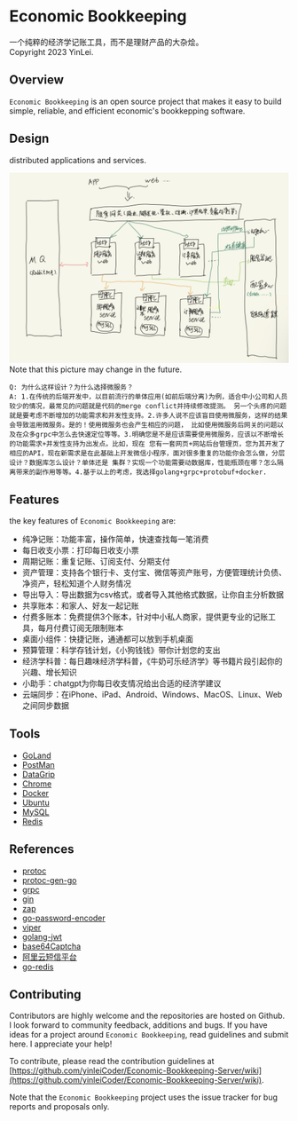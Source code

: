 # Economic Bookkeeping

一个纯粹的经济学记账工具，而不是理财产品的大杂烩。  
Copyright 2023 YinLei.

## Overview

`Economic Bookkeeping` is an open source project that makes it easy to build simple, reliable, and efficient economic's 
bookkepping software.


## Design

distributed applications and services.  

![架构设计](./design.jpg)
Note that this picture may change in the future.

`Q: 为什么这样设计？为什么选择微服务？`  
`A: 1.在传统的后端开发中，以目前流行的单体应用(如前后端分离)为例，适合中小公司和人员较少的情况，最常见的问题就是代码的merge conflict并持续修改提测。
另一个头疼的问题就是要考虑不断增加的功能需求和并发性支持。2.许多人说不应该盲目使用微服务，这样的结果会导致滥用微服务。是的！使用微服务也会产生相应的问题，
比如使用微服务后网关的问题以及在众多grpc中怎么去快速定位等等。3.明确您是不是应该需要使用微服务，应该以不断增长的功能需求+并发性支持为出发点。比如，现在
您有一套网页+网站后台管理页，您为其开发了相应的API，现在新需求是在此基础上开发微信小程序，面对很多重复的功能你会怎么做，分层设计？数据库怎么设计？单体还是
集群？实现一个功能需要动数据库，性能瓶颈在哪？怎么隔离带来的副作用等等。4.基于以上的考虑，我选择golang+grpc+protobuf+docker.`

## Features

the key features of `Economic Bookkeeping` are:
- 纯净记账：功能丰富，操作简单，快速查找每一笔消费
- 每日收支小票：打印每日收支小票
- 周期记账：重复记账、订阅支付、分期支付
- 资产管理：支持各个银行卡、支付宝、微信等资产账号，方便管理统计负债、净资产，轻松知道个人财务情况
- 导出导入：导出数据为csv格式，或者导入其他格式数据，让你自主分析数据
- 共享账本：和家人、好友一起记账
- 付费多账本：免费提供3个账本，针对中小私人商家，提供更专业的记账工具，每月付费订阅无限制账本
- 桌面小组件：快捷记账，通通都可以放到手机桌面
- 预算管理：科学存钱计划，《小狗钱钱》带你计划您的支出
- 经济学科普：每日趣味经济学科普，《牛奶可乐经济学》等书籍片段引起你的兴趣、增长知识
- 小助手：chatgpt为你每日收支情况给出合适的经济学建议 
- 云端同步：在iPhone、iPad、Android、Windows、MacOS、Linux、Web之间同步数据

## Tools

- [GoLand]()
- [PostMan]()
- [DataGrip]()
- [Chrome]()
- [Docker]()
- [Ubuntu]()
- [MySQL]()
- [Redis]()

## References

- [protoc](https://protobuf.dev/)
- [protoc-gen-go](https://pkg.go.dev/github.com/golang/protobuf/protoc-gen-go)
- [grpc](https://grpc.io/docs/languages/go/)
- [gin](https://github.com/gin-gonic/gin)
- [zap](https://github.com/uber-go/zap)
- [go-password-encoder](https://github.com/anaskhan96/go-password-encoder)
- [viper](https://github.com/spf13/viper)
- [golang-jwt](https://github.com/golang-jwt/jwt)
- [base64Captcha](https://github.com/mojocn/base64Captcha)
- [阿里云短信平台](https://next.api.aliyun.com/api/Dysmsapi/2017-05-25/SendSms?params=%7B%22RegionId%22%3A%22cn-hangzhou%22%2C%22PhoneNumbers%22%3A%22%22%2C%22SignName%22%3A%22%22%2C%22TemplateCode%22%3A%22%22%7D&tab=DEMO&lang=GO)
- [go-redis](https://redis.uptrace.dev/)

## Contributing

Contributors are highly welcome and the repositories are hosted on Github. I look forward to community feedback, additions
and bugs. If you have ideas for a project around `Economic Bookkeeping`, read guidelines and submit here. I appreciate 
your help!

To contribute, please read the contribution guidelines at 
[https://github.com/yinleiCoder/Economic-Bookkeeping-Server/wiki](https://github.com/yinleiCoder/Economic-Bookkeeping-Server/wiki).

Note that the `Economic Bookkeeping` project uses the issue tracker for bug reports and proposals only.